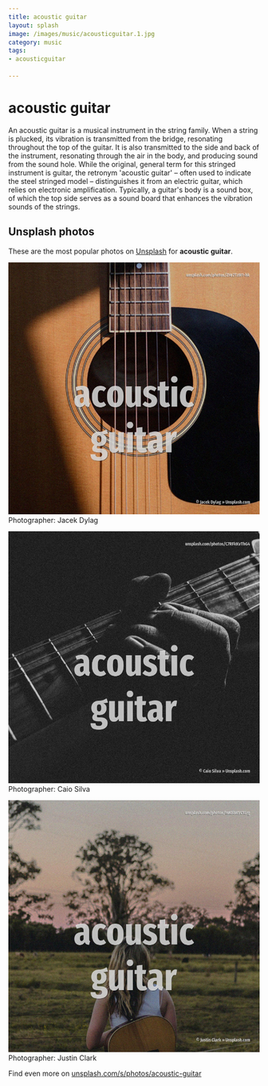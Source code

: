 ```yaml
---
title: acoustic guitar
layout: splash
image: /images/music/acousticguitar.1.jpg
category: music
tags:
- acousticguitar

---
```

# acoustic guitar

An acoustic guitar is a musical instrument in the string family. When a string is plucked, its vibration is transmitted from the bridge, resonating throughout the  top of the guitar. It is also transmitted to the side and back of the instrument, resonating through the air in the  body, and producing sound from the sound hole. While the original, general term for this stringed instrument is guitar, the retronym 'acoustic  guitar' – often used to indicate the steel stringed model – distinguishes it from an electric  guitar, which relies on electronic amplification. Typically, a guitar's body is a sound box, of which the top side serves as a sound board that  enhances the vibration sounds of the strings. 

 
## Unsplash photos
These are the most popular photos on [Unsplash](https://unsplash.com) for **acoustic guitar**.
 
![acoustic guitar](/images/music/acousticguitar.1.jpg)
Photographer:  Jacek Dylag
 
![acoustic guitar](/images/music/acousticguitar.2.jpg)
Photographer:  Caio Silva
 
![acoustic guitar](/images/music/acousticguitar.3.jpg)
Photographer:  Justin Clark
 
Find even more on [unsplash.com/s/photos/acoustic-guitar](https://unsplash.com/s/photos/acoustic-guitar)
 
